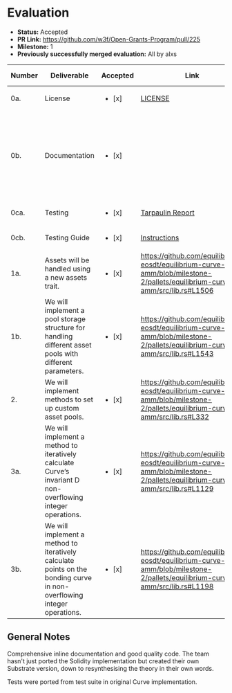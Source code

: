 # Evaluation

* **Status:** Accepted
* **PR Link:** https://github.com/w3f/Open-Grants-Program/pull/225
* **Milestone:** 1
* **Previously successfully merged evaluation:** All by alxs

| Number | Deliverable | Accepted | Link | Evaluation Notes |
| ------------- | ------------- | ------------- | ------------- |------------- |
| 0a. | License | <ul><li>[x]</li></ul> | [LICENSE](https://github.com/equilibrium-eosdt/equilibrium-curve-amm/blob/milestone-2/LICENSE) | Apache 2.0
| 0b. | Documentation | <ul><li>[x]</li></ul> | | Inline documentation and basic README provided, integration guide not yet but can be delivered with M2
| 0ca. | Testing | <ul><li>[x]</li></ul> | [Tarpaulin Report](https://github.com/equilibrium-eosdt/equilibrium-curve-amm/blob/milestone-2/reports/tarpaulin-report.html) | 85% line coverage
| 0cb. | Testing Guide | <ul><li>[x]</li></ul> | [Instructions](https://github.com/equilibrium-eosdt/equilibrium-curve-amm/tree/milestone-2#tests)
| 1a. | Assets will be handled using a new assets trait. | <ul><li>[x]</li></ul> | https://github.com/equilibrium-eosdt/equilibrium-curve-amm/blob/milestone-2/pallets/equilibrium-curve-amm/src/lib.rs#L1506 |  | 
| 1b. | We will implement a pool storage structure for handling different asset pools with different parameters. | <ul><li>[x]</li></ul> | https://github.com/equilibrium-eosdt/equilibrium-curve-amm/blob/milestone-2/pallets/equilibrium-curve-amm/src/lib.rs#L1543 |  |
| 2. | We will implement methods to set up custom asset pools. | <ul><li>[x]</li></ul> | https://github.com/equilibrium-eosdt/equilibrium-curve-amm/blob/milestone-2/pallets/equilibrium-curve-amm/src/lib.rs#L332 |  |
| 3a. | We will implement a method to iteratively calculate Curve’s invariant D non-overflowing integer operations. | <ul><li>[x]</li></ul> |  https://github.com/equilibrium-eosdt/equilibrium-curve-amm/blob/milestone-2/pallets/equilibrium-curve-amm/src/lib.rs#L1129 |  |
| 3b. | We will implement a method to iteratively calculate points on the bonding curve in non-overflowing integer operations. | <ul><li>[x]</li></ul> | https://github.com/equilibrium-eosdt/equilibrium-curve-amm/blob/milestone-2/pallets/equilibrium-curve-amm/src/lib.rs#L1198 |  |

## General Notes

Comprehensive inline documentation and good quality code. The team hasn't just ported the Solidity implementation but created their own Substrate version, down to resynthesising the theory in their own words.

Tests were ported from test suite in original Curve implementation.
